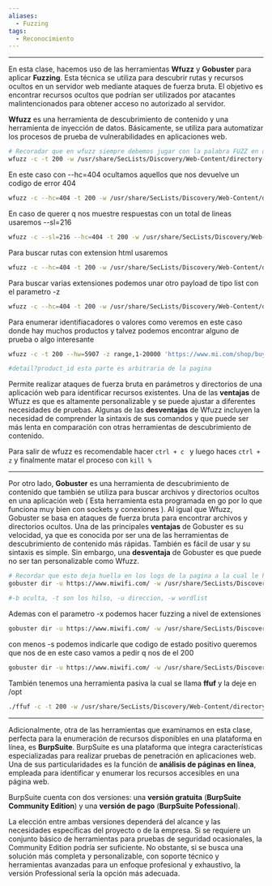 ```yaml
---
aliases:
  - Fuzzing
tags:
  - Reconocimiento
---
```

---
En esta clase, hacemos uso de las herramientas **Wfuzz** y **Gobuster** para aplicar **Fuzzing**. Esta técnica se utiliza para descubrir rutas y recursos ocultos en un servidor web mediante ataques de fuerza bruta. El objetivo es encontrar recursos ocultos que podrían ser utilizados por atacantes malintencionados para obtener acceso no autorizado al servidor.

**Wfuzz** es una herramienta de descubrimiento de contenido y una herramienta de inyección de datos. Básicamente, se utiliza para automatizar los procesos de prueba de vulnerabilidades en aplicaciones web.

```bash
# Recoradar que en wfuzz siempre debemos jugar con la palabra FUZZ en donde queremos fuzzear
wfuzz -c -t 200 -w /usr/share/SecLists/Discovery/Web-Content/directory-list-2.3-medium.txt https://miwifi.com/FUZZ
```

En este caso con --hc=404 ocultamos aquellos que nos devuelve un codigo de error 404
```bash
wfuzz -c --hc=404 -t 200 -w /usr/share/SecLists/Discovery/Web-Content/directory-list-2.3-medium.txt https://miwifi.com/FUZZ
```

En caso de querer q nos muestre respuestas con un total de lineas usaremos --sl=216 
```bash
wfuzz -c --sl=216 --hc=404 -t 200 -w /usr/share/SecLists/Discovery/Web-Content/directory-list-2.3-medium.txt https://miwifi.com/FUZZ
```

Para buscar rutas con extension html usaremos 
```bash
wfuzz -c --hc=404 -t 200 -w /usr/share/SecLists/Discovery/Web-Content/directory-list-2.3-medium.txt https://miwifi.com/FUZZ.html
```

Para buscar varias extensiones podemos unar otro payload de tipo list con el parametro -z
```bash
wfuzz -c --hc=404 -t 200 -w /usr/share/SecLists/Discovery/Web-Content/directory-list-2.3-medium.txt -z list,html-txt-php https://miwifi.com/FUZZ.FUZ2Z
```

Para enumerar identifiacadores o valores como veremos en este caso donde hay muchos productos y talvez podemos encontrar alguno de prueba o algo interesante

```bash
wfuzz -c -t 200 --hw=5907 -z range,1-20000 'https://www.mi.com/shop/buy/detail?product_id=FUZZ'

#detail?product_id esta parte es arbitraria de la pagina 
```

Permite realizar ataques de fuerza bruta en parámetros y directorios de una aplicación web para identificar recursos existentes. Una de las **ventajas** de Wfuzz es que es altamente personalizable y se puede ajustar a diferentes necesidades de pruebas. Algunas de las **desventajas** de Wfuzz incluyen la necesidad de comprender la sintaxis de sus comandos y que puede ser más lenta en comparación con otras herramientas de descubrimiento de contenido.

Para salir de wfuzz es recomendable hacer `ctrl + c ` y luego haces `ctrl + z` y finalmente matar el proceso con `kill %`

---


Por otro lado, **Gobuster** es una herramienta de descubrimiento de contenido que también se utiliza para buscar archivos y directorios ocultos en una aplicación web ( Esta herramienta esta programada en go por lo que funciona muy bien con sockets y conexiones ). Al igual que Wfuzz, Gobuster se basa en ataques de fuerza bruta para encontrar archivos y directorios ocultos. Una de las principales **ventajas** de Gobuster es su velocidad, ya que es conocida por ser una de las herramientas de descubrimiento de contenido más rápidas. También es fácil de usar y su sintaxis es simple. Sin embargo, una **desventaja** de Gobuster es que puede no ser tan personalizable como Wfuzz.

```bash
# Recordar que esto deja huella en los logs de la pagina a la cual le hacemos reconociemiento (herramienta activa)
gobuster dir -u https://www.miwifi.com/ -w /usr/share/SecLists/Discovery/Web-Content/directory-list-2.3-medium.txt -t 50 --add-slash -b 403,404

#-b oculta, -t son los hilso, -u direccion, -w wordlist
``` 

Ademas con el parametro -x podemos hacer fuzzing a nivel de extensiones 
```bash
gobuster dir -u https://www.miwifi.com/ -w /usr/share/SecLists/Discovery/Web-Content/directory-list-2.3-medium.txt -t 200 -b 403,404 -x html,php,txt
``` 

con menos -s podemos indicarle que codigo de estado positivo queremos que nos de en este caso vamos a pedir q nos de el 200
```bash
gobuster dir -u https://www.miwifi.com/ -w /usr/share/SecLists/Discovery/Web-Content/directory-list-2.3-medium.txt -t 50 -s 200 -b '' -x html,php,txt
``` 

También tenemos una herramienta pasiva la cual se llama **ffuf** y la deje en /opt
```bash
./ffuf -c -t 200 -w /usr/share/SecLists/Discovery/Web-Content/directory-list-2.3-medium.txt -u https://www.miwifi.com/FUZZ/--mc=200
```

---

Adicionalmente, otra de las herramientas que examinamos en esta clase, perfecta para la enumeración de recursos disponibles en una plataforma en línea, es **BurpSuite**. BurpSuite es una plataforma que integra características especializadas para realizar pruebas de penetración en aplicaciones web. Una de sus particularidades es la función de **análisis de páginas en línea**, empleada para identificar y enumerar los recursos accesibles en una página web.

BurpSuite cuenta con dos versiones: una **versión gratuita** (**BurpSuite Community Edition**) y una **versión de pago** (**BurpSuite Pofessional**).

La elección entre ambas versiones dependerá del alcance y las necesidades específicas del proyecto o de la empresa. Si se requiere un conjunto básico de herramientas para pruebas de seguridad ocasionales, la Community Edition podría ser suficiente. No obstante, si se busca una solución más completa y personalizable, con soporte técnico y herramientas avanzadas para un enfoque profesional y exhaustivo, la versión Professional sería la opción más adecuada.